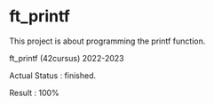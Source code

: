 # ft_printf

This project is about programming the printf function.  

ft_printf (42cursus) 2022-2023

Actual Status : finished.

Result : 100%
